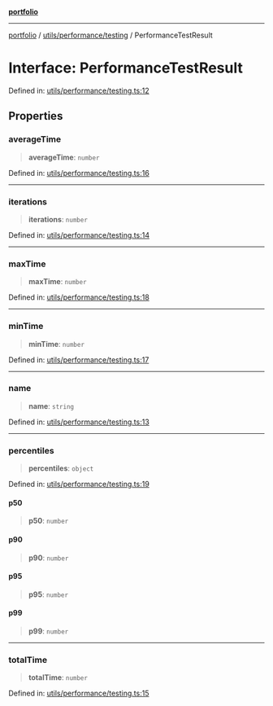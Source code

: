 [**portfolio**](../../../../README.md)

***

[portfolio](../../../../modules.md) / [utils/performance/testing](../README.md) / PerformanceTestResult

# Interface: PerformanceTestResult

Defined in: [utils/performance/testing.ts:12](https://github.com/tnorlund/Portfolio/blob/538cf698f1591eb0dd4327be6305ee87aa0e8aaa/portfolio/utils/performance/testing.ts#L12)

## Properties

### averageTime

> **averageTime**: `number`

Defined in: [utils/performance/testing.ts:16](https://github.com/tnorlund/Portfolio/blob/538cf698f1591eb0dd4327be6305ee87aa0e8aaa/portfolio/utils/performance/testing.ts#L16)

***

### iterations

> **iterations**: `number`

Defined in: [utils/performance/testing.ts:14](https://github.com/tnorlund/Portfolio/blob/538cf698f1591eb0dd4327be6305ee87aa0e8aaa/portfolio/utils/performance/testing.ts#L14)

***

### maxTime

> **maxTime**: `number`

Defined in: [utils/performance/testing.ts:18](https://github.com/tnorlund/Portfolio/blob/538cf698f1591eb0dd4327be6305ee87aa0e8aaa/portfolio/utils/performance/testing.ts#L18)

***

### minTime

> **minTime**: `number`

Defined in: [utils/performance/testing.ts:17](https://github.com/tnorlund/Portfolio/blob/538cf698f1591eb0dd4327be6305ee87aa0e8aaa/portfolio/utils/performance/testing.ts#L17)

***

### name

> **name**: `string`

Defined in: [utils/performance/testing.ts:13](https://github.com/tnorlund/Portfolio/blob/538cf698f1591eb0dd4327be6305ee87aa0e8aaa/portfolio/utils/performance/testing.ts#L13)

***

### percentiles

> **percentiles**: `object`

Defined in: [utils/performance/testing.ts:19](https://github.com/tnorlund/Portfolio/blob/538cf698f1591eb0dd4327be6305ee87aa0e8aaa/portfolio/utils/performance/testing.ts#L19)

#### p50

> **p50**: `number`

#### p90

> **p90**: `number`

#### p95

> **p95**: `number`

#### p99

> **p99**: `number`

***

### totalTime

> **totalTime**: `number`

Defined in: [utils/performance/testing.ts:15](https://github.com/tnorlund/Portfolio/blob/538cf698f1591eb0dd4327be6305ee87aa0e8aaa/portfolio/utils/performance/testing.ts#L15)
